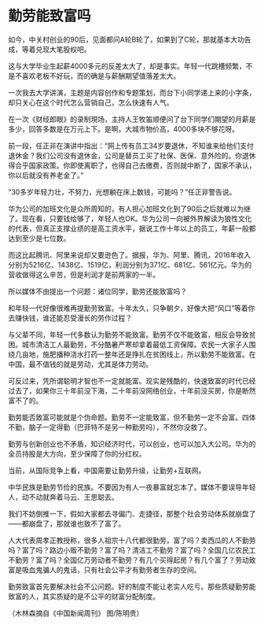 # 勤劳能致富吗

如今，中关村创业的90后，见面都问A轮B轮了，如果到了C轮，那就基本大功告成，等着兑现大笔股权吧。 

这与大学毕业生起薪4000多元的反差太大了，却是事实。年轻一代跳槽频繁，不是不喜欢老板不好玩，而的确是与薪酬期望值落差太大。 

一次我去大学讲演，主题是内容创作和专题策划，而台下小同学递上来的小字条，却只关心在这个时代怎么营销自己，怎么快速有人气。 

在一次《财经郎眼》的录制現场，主持人王牧笛顺便问了台下同学们期望的月薪是多少，回答多数是在万元上下。是啊，大城市物价高，4000多块不够花呀。 

前一段，任正非在演讲中指出：“网上传有员工34岁要退休，不知谁来给他们支付退休金？我们公司没有退休金，公司是替员工买了社保、医保、意外险的。你退休得合乎国家政策。你即使离职了，也得自己去缴费，否则就中断了，国家不承认，你以后就没有养老金了。” 

“30多岁年轻力壮，不努力，光想躺在床上数钱，可能吗？”任正非警告说。 

华为公司的加班文化是众所周知的，有人担心加班文化到了90后之后就难以为继了。现在看，只要钱给够了，年轻人也OK。华为公司一向被外界解读为狼性文化的代表，但真正支撑业绩的是高工资水平，据说工作十年以上的员工，年薪一般都达到至少是七位数。 

而这比起腾讯、阿里来说却又要逊色了。据报，华为、阿里、腾讯，2016年收入分别为5216亿、1438亿、1519亿，利润分别为371亿、681亿、561亿元。华为的营收做得这么辛苦，但是利润才是前两家的一半。 

所以媒体不由提出一个问题：诸位同学，勤劳还能致富吗？ 

和年轻一代好像很难再提勤劳致富。十年太久，只争朝夕，好像大把“风口”等着你去赚快钱，谁还能忍受漫长的劳作过程？ 

与父辈不同，年轻一代多数认为勤劳不能致富。勤劳不仅不能致富，相反会导致贫困。城市清洁工人最勤劳，不分酷暑严寒却拿着最低工资保障。农民一大家子人围绕几亩地，施肥播种浇水打药一整年还是挣扎在贫困线上，所以勤劳不能致富。在中国，最不值钱的就是劳动，尤其是体力劳动。 

可反过来，凭所谓聪明才智也不一定就能富。现实是残酷的，快速致富的时代已经过去了，如果你三十年前没下海，二十年前没网络创业，十年前没买房，你是断然富不了的。 

勤劳能否致富可能就是个伪命题。勤劳不一定能致富，但不勤劳一定不会富。四体不勤，脑子一定得勤（巴菲特不是另一种勤劳吗），不然你没救了。 

勤劳与创新创业也不矛盾，知识经济时代，可以创业，也可以加入大公司。华为的全员持股是大方向，至少保障了你的分红权。 

当前，从国际竞争上看，中国需要让勤劳升级，让勤劳+互联网。 

中华民族是勤劳节俭的民族。不要因为有人一夜暴富就忘本了。媒体不要误导年轻人，动不动就奔着马云、王思聪去。 

我们不妨倒推一下，假如大家都去寻偏门、走捷径，那整个社会劳动体系就崩盘了——都崩盘了，那就谁也致不了富了。 

人大代表周孝正教授称，很多人祖宗十八代都很勤劳，富了吗？卖西瓜的人不勤劳吗？富了吗？路边小贩不勤劳？富了吗？清洁工不勤劳？富了吗？全国几亿农民工不勤劳？富了吗？全国亿万劳动者不勤劳？有几个买得起房？有几个富了？劳动致富是吸血鬼骗人的鬼话，只有社会公平才有勤劳者生存的空间。 

勤劳致富首先要解决社会不公问题。好的制度不能让老实人吃亏。那些质疑勤劳能致富的人，其实质疑的是不公平的财富分配制度。 

（木林森摘自《中国新闻周刊》 图/陈明贵）